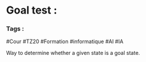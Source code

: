 # Goal test : 
### Tags : 
#Cour #TZ20 #Formation #informatique #AI #IA 

Way to determine whether a given state is a goal state.
